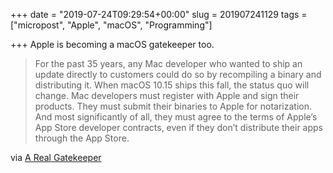 +++
date = "2019-07-24T09:29:54+00:00"
slug = 201907241129
tags = ["micropost", "Apple", "macOS", "Programming"]

+++
Apple is becoming a macOS gatekeeper too. 

> For the past 35 years, any Mac developer who wanted to ship an update directly to customers could do so by recompiling a binary and distributing it. When macOS 10.15 ships this fall, the status quo will change. Mac developers must register with Apple and sign their products. They must submit their binaries to Apple for notarization. And most significantly of all, they must agree to the terms of Apple’s App Store developer contracts, even if they don’t distribute their apps through the App Store.

via [A Real Gatekeeper](https://bitsplitting.org/2019/07/22/a-real-gatekeeper/)